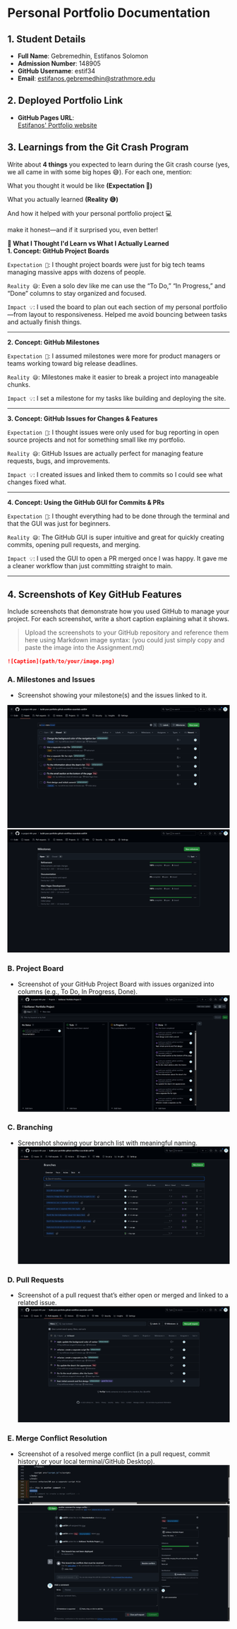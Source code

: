 # Personal Portfolio Documentation

## 1. Student Details


- **Full Name**: Gebremedhin, Estifanos Solomon
- **Admission Number**: 148905
- **GitHub Username**: estif34
- **Email**: estifanos.gebremedhin@strathmore.edu

## 2. Deployed Portfolio Link

- **GitHub Pages URL**:  
  [Estifanos' Portfolio website](https://is-project-4th-year.github.io/build-your-portfolio-github-workflow-essentials-estif34/)

## 3. Learnings from the Git Crash Program

Write about **4 things** you expected to learn during the Git crash course (yes, we all came in with some big hopes 😅).
For each one, mention:

What you thought it would be like **(Expectation 👀)**

What you actually learned **(Reality 😅)**

And how it helped with your personal portfolio project 💻

make it honest—and if it surprised you, even better!

**🧠 What I Thought I'd Learn vs What I Actually Learned**  
**1. Concept: GitHub Project Boards**

`Expectation 👀`: I thought project boards were just for big tech teams managing massive apps with dozens of people.

`Reality 😅`: Even a solo dev like me can use the “To Do,” “In Progress,” and “Done” columns to stay organized and focused.

`Impact 💡`: I used the board to plan out each section of my personal portfolio—from layout to responsiveness. Helped me avoid bouncing between tasks and actually finish things.

---

**2. Concept: GitHub Milestones**

`Expectation 👀`: I assumed milestones were more for product managers or teams working toward big release deadlines.

`Reality 😅`: Milestones make it easier to break a project into manageable chunks.

`Impact 💡`: I set a milestone for my tasks like building and deploying the site. 

---

**3. Concept: GitHub Issues for Changes & Features**

`Expectation 👀`: I thought issues were only used for bug reporting in open source projects and not for something small like my portfolio.

`Reality 😅`: GitHub Issues are actually perfect for managing feature requests, bugs, and improvements.

`Impact 💡`: I created issues and linked them to commits so I could see what changes fixed what.

---

**4. Concept: Using the GitHub GUI for Commits & PRs**

`Expectation 👀`: I thought everything had to be done through the terminal and that the GUI was just for beginners.

`Reality 😅`: The GitHub GUI is super intuitive and great for quickly creating commits, opening pull requests, and merging.

`Impact 💡`: I used the GUI to open a PR merged once I was happy. It gave me a cleaner workflow than just committing straight to main.

---

## 4. Screenshots of Key GitHub Features

Include screenshots that demonstrate how you used GitHub to manage your project. For each screenshot, write a short caption explaining what it shows.

> Upload the screenshots to your GitHub repository and reference them here using Markdown image syntax:
> (you could just simply copy and paste the image into the Assignment.md)

```markdown
![Caption](path/to/your/image.png)
```

### A. Milestones and Issues

- Screenshot showing your milestone(s) and the issues linked to it.

![alt text](images/issues.png) ![alt text](images/milestones.png)
### B. Project Board

- Screenshot of your GitHub Project Board with issues organized into columns (e.g., To Do, In Progress, Done).
![alt text](images/project_board.png)
### C. Branching

- Screenshot showing your branch list with meaningful naming.
![alt text](images/branches.png)
### D. Pull Requests

- Screenshot of a pull request that’s either open or merged and linked to a related issue.
![alt text](images/pullRequests.png)
### E. Merge Conflict Resolution

- Screenshot of a resolved merge conflict (in a pull request, commit history, or your local terminal/GitHub Desktop).
![alt text](images/conflict_resolution.png) ![alt text](images/merge_conflict.png)